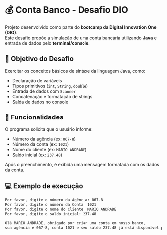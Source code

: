 # 💰 Conta Banco - Desafio DIO

Projeto desenvolvido como parte do **bootcamp da Digital Innovation One (DIO)**.  
Este desafio propõe a simulação de uma conta bancária utilizando **Java** e entrada de dados pelo **terminal/console**.

## 🧠 Objetivo do Desafio

Exercitar os conceitos básicos de sintaxe da linguagem Java, como:

- Declaração de variáveis
- Tipos primitivos (`int`, `String`, `double`)
- Entrada de dados com `Scanner`
- Concatenação e formatação de strings
- Saída de dados no console

## 📌 Funcionalidades

O programa solicita que o usuário informe:

- Número da agência (ex: `067-8`)
- Número da conta (ex: `1021`)
- Nome do cliente (ex: `MARIO ANDRADE`)
- Saldo inicial (ex: `237.48`)

Após o preenchimento, é exibida uma mensagem formatada com os dados da conta.

## 💻 Exemplo de execução

```bash
Por favor, digite o número da Agência: 067-8
Por favor, digite o número da Conta: 1021
Por favor, digite o nome do Cliente: MARIO ANDRADE
Por favor, digite o saldo inicial: 237.48

Olá MARIO ANDRADE, obrigado por criar uma conta em nosso banco, 
sua agência é 067-8, conta 1021 e seu saldo 237.48 já está disponível para saque.
